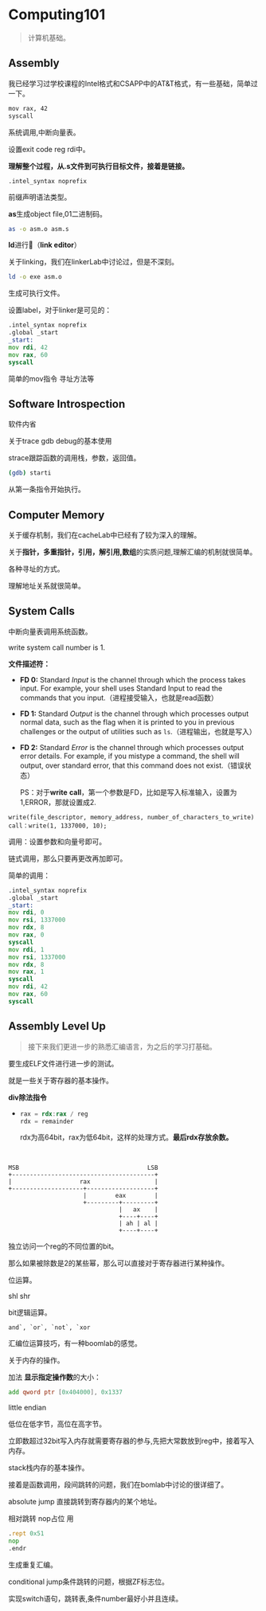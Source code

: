 # Computing101

> 计算机基础。

## Assembly

我已经学习过学校课程的Intel格式和CSAPP中的AT&T格式，有一些基础，简单过一下。

```sh
mov rax, 42
syscall
```

系统调用,中断向量表。

设置exit code reg rdi中。

**理解整个过程，从.s文件到可执行目标文件，接着是链接。**

```console
.intel_syntax noprefix
```

前缀声明语法类型。

**as**生成object file,01二进制码。

```sh
as -o asm.o asm.s
```



**ld**进行🔗（**link editor**）

关于linking，我们在linkerLab中讨论过，但是不深刻。

```sh
ld -o exe asm.o
```

生成可执行文件。



设置label，对于linker是可见的：

```asm
.intel_syntax noprefix
.global _start
_start:
mov rdi, 42
mov rax, 60
syscall
```



简单的mov指令 寻址方法等

## Software Introspection

软件内省

关于trace gdb debug的基本使用

strace跟踪函数的调用栈，参数，返回值。

```sh
(gdb) starti
```

从第一条指令开始执行。

## Computer Memory

关于缓存机制，我们在cacheLab中已经有了较为深入的理解。

关于**指针，多重指针，引用，解引用,数组**的实质问题,理解汇编的机制就很简单。

各种寻址的方式。

理解地址关系就很简单。

## System Calls

中断向量表调用系统函数。

write system call number is 1.

**文件描述符：**

- **FD 0:** Standard *Input* is the channel  through which the process takes input. For example, your shell uses  Standard Input to read the commands that you input.（进程接受输入，也就是read函数）

- **FD 1:** Standard *Output* is the channel  through which processes output normal data, such as the flag when it is  printed to you in previous challenges or the output of utilities such as `ls`.（进程输出，也就是写入）

- **FD 2:** Standard *Error* is the channel  through which processes output error details. For example, if you  mistype a command, the shell will output, over standard error, that this command does not exist.（错误状态）

  PS：对于**write** **call**，第一个参数是FD，比如是写入标准输入，设置为1,ERROR，那就设置成2.

```
write(file_descriptor, memory_address, number_of_characters_to_write)
call：write(1, 1337000, 10);
```

调用：设置参数和向量号即可。

链式调用，那么只要再更改再加即可。

简单的调用：

```asm
.intel_syntax noprefix
.global _start
_start:
mov rdi, 0
mov rsi, 1337000
mov rdx, 8
mov rax, 0
syscall
mov rdi, 1
mov rsi, 1337000
mov rdx, 8
mov rax, 1
syscall
mov rdi, 42
mov rax, 60
syscall
```

## Assembly Level Up

> 接下来我们更进一步的熟悉汇编语言，为之后的学习打基础。

要生成ELF文件进行进一步的测试。

就是一些关于寄存器的基本操作。

**div除法指令**



- ```asm
  rax = rdx:rax / reg
  rdx = remainder
  ```

  rdx为高64bit，rax为低64bit，这样的处理方式。**最后rdx存放余数。**

​	

```plein text
MSB                                    LSB
+----------------------------------------+
|                   rax                  |
+--------------------+-------------------+
                     |        eax        |
                     +---------+---------+
                               |   ax    |
                               +----+----+
                               | ah | al |
                               +----+----+
```







独立访问一个reg的不同位置的bit。



那么如果被除数是2的某些幂，那么可以直接对于寄存器进行某种操作。



位运算。



shl shr

bit逻辑运算。



```
and`, `or`, `not`, `xor
```



汇编位运算技巧，有一种boomlab的感觉。



关于内存的操作。

加法 **显示指定操作数**的大小：

```asm
add qword ptr [0x404000], 0x1337
```





little endian

低位在低字节，高位在高字节。



立即数超过32bit写入内存就需要寄存器的参与,先把大常数放到reg中，接着写入内存。



stack栈内存的基本操作。



接着是函数调用，段间跳转的问题，我们在bomlab中讨论的很详细了。

absolute jump 直接跳转到寄存器内的某个地址。



相对跳转 nop占位 用

```asm
.rept 0x51
nop
.endr
```





生成重复汇编。

conditional jump条件跳转的问题，根据ZF标志位。

实现switch语句，跳转表,条件number最好小并且连续。











































